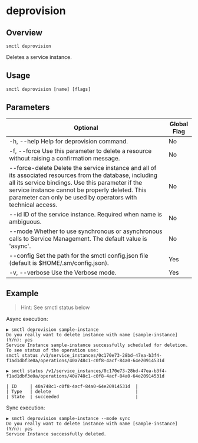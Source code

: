 # deprovision

## Overview

`smctl deprovision`

Deletes a service instance.

## Usage

`smctl deprovision [name] [flags]`

## Parameters

|Optional|Global Flag|
|--------|-----------|
| -h, --help Help for deprovision command.| No |
| -f, --force Use this parameter to delete a resource without raising a confirmation message. | No |
| --force-delete Delete the service instance and all of its associated resources from the database, including all its service bindings. Use this parameter if the service instance cannot be properly deleted. This parameter can only be used by operators with technical access. | No |
| --id ID of the service instance. Required when name is ambiguous. | No |
| --mode Whether to use synchronous or asynchronous calls to Service Management. The default value is 'async'. | No |
| --config Set the path for the smctl config.json file (default is $HOME/.sm/config.json). | Yes |
| -v, --verbose Use the Verbose mode. | Yes |

## Example

> Hint: See smctl status below

Async execution:
```
▶ smctl deprovision sample-instance
Do you really want to delete instance with name [sample-instance] (Y/n): yes
Service Instance sample-instance successfully scheduled for deletion. To see status of the operation use:
smctl status /v1/service_instances/0c170e73-28bd-47ea-b3f4-f1ad1dbf3e0a/operations/40a748c1-c0f8-4acf-84a0-64e20914531d
```
```
▶ smctl status /v1/service_instances/0c170e73-28bd-47ea-b3f4-f1ad1dbf3e0a/operations/40a748c1-c0f8-4acf-84a0-64e20914531d

| ID     | 40a748c1-c0f8-4acf-84a0-64e20914531d  |
| Type   | delete                                |
| State  | succeeded                             |
```

Sync execution:
```
▶ smctl deprovision sample-instance --mode sync
Do you really want to delete instance with name [sample-instance] (Y/n): yes
Service Instance successfully deleted.
```
